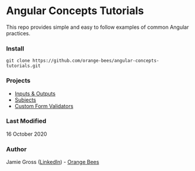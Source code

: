 # Angular Concepts Tutorials

This repo provides simple and easy to follow examples of common Angular practices.

### Install

`git clone https://github.com/orange-bees/angular-concepts-tutorials.git`

### Projects

- [Inputs & Outputs](https://github.com/orange-bees/angular-concepts-tutorials/tree/master/inputs-outputs)
- [Subjects](https://github.com/orange-bees/angular-concepts-tutorials/tree/master/subjects)
- [Custom Form Validators](https://github.com/orange-bees/angular-concepts-tutorials/tree/master/custom-form-validators)

### Last Modified

16 October 2020

### Author

Jamie Gross ([LinkedIn](https://www.linkedin.com/in/james-l-gross/)) - [Orange Bees](https://orangebees.com)